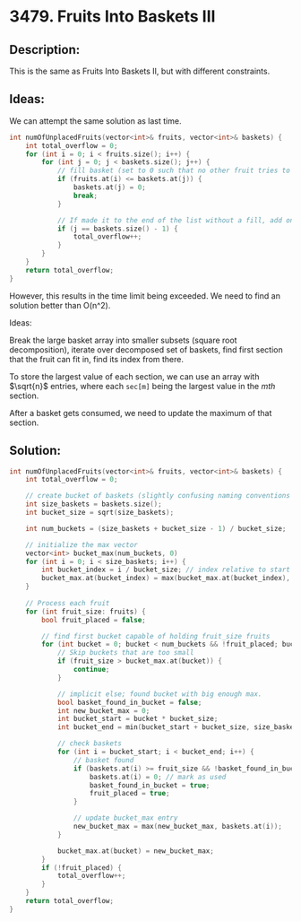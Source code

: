 # 3479. Fruits Into Baskets III

## Description:

This is the same as Fruits Into Baskets II, but with different constraints.

## Ideas:

We can attempt the same solution as last time.

```cpp
int numOfUnplacedFruits(vector<int>& fruits, vector<int>& baskets) {
    int total_overflow = 0;
    for (int i = 0; i < fruits.size(); i++) {
        for (int j = 0; j < baskets.size(); j++) {
            // fill basket (set to 0 such that no other fruit tries to fill it)
            if (fruits.at(i) <= baskets.at(j)) {
                baskets.at(j) = 0;
                break;
            }

            // If made it to the end of the list without a fill, add one to overflow
            if (j == baskets.size() - 1) {
                total_overflow++;
            }
        }
    }
    return total_overflow;
}
```

However, this results in the time limit being exceeded. We need to find an solution better than O(n^2).

Ideas:

Break the large basket array into smaller subsets (square root decomposition), iterate over decomposed set of baskets, find first section that the fruit can fit in, find its index from there.

To store the largest value of each section, we can use an array with $\sqrt{n}$ entries, where each `sec[m]` being the largest value in the $mth$ section.

After a basket gets consumed, we need to update the maximum of that section.

## Solution:

```cpp
int numOfUnplacedFruits(vector<int>& fruits, vector<int>& baskets) {
    int total_overflow = 0;

    // create bucket of baskets (slightly confusing naming conventions lol)
    int size_baskets = baskets.size();
    int bucket_size = sqrt(size_baskets);

    int num_buckets = (size_baskets + bucket_size - 1) / bucket_size; 

    // initialize the max vector
    vector<int> bucket_max(num_buckets, 0)
    for (int i = 0; i < size_baskets; i++) {
        int bucket_index = i / bucket_size; // index relative to start of current bucket
        bucket_max.at(bucket_index) = max(bucket_max.at(bucket_index), baskets.at(i));
    }
    
    // Process each fruit
    for (int fruit_size: fruits) {
        bool fruit_placed = false;

        // find first bucket capable of holding fruit_size fruits
        for (int bucket = 0; bucket < num_buckets && !fruit_placed; bucket++) {
            // Skip buckets that are too small
            if (fruit_size > bucket_max.at(bucket)) {
                continue;
            }

            // implicit else; found bucket with big enough max.
            bool basket_found_in_bucket = false;
            int new_bucket_max = 0;
            int bucket_start = bucket * bucket_size;
            int bucket_end = min(bucket_start + bucket_size, size_baskets);

            // check baskets
            for (int i = bucket_start; i < bucket_end; i++) {
                // basket found
                if (baskets.at(i) >= fruit_size && !basket_found_in_bucket) {
                    baskets.at(i) = 0; // mark as used
                    basket_found_in_bucket = true;
                    fruit_placed = true;
                }

                // update bucket_max entry
                new_bucket_max = max(new_bucket_max, baskets.at(i));
            }

            bucket_max.at(bucket) = new_bucket_max;
        }
        if (!fruit_placed) {
            total_overflow++;
        }
    }
    return total_overflow;
}
```
